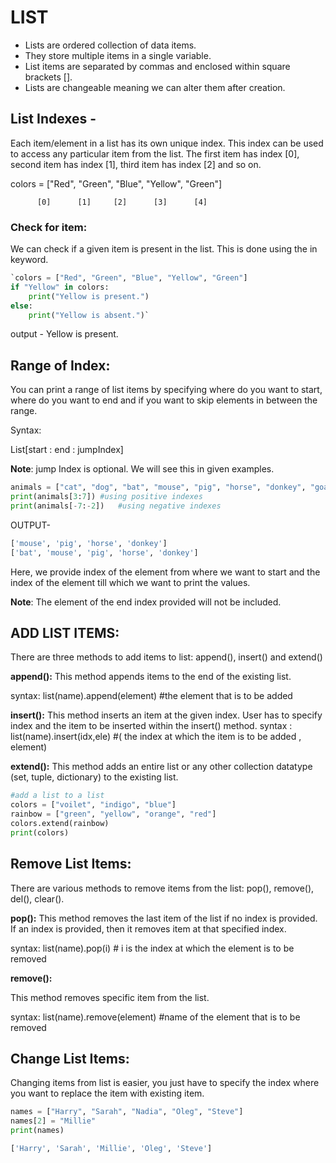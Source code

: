 # LIST

- Lists are ordered collection of data items.
- They store multiple items in a single variable.
- List items are separated by commas and enclosed within square brackets [].
- Lists are changeable meaning we can alter them after creation.

## List Indexes - 

Each item/element in a list has its own unique index. This index can be used to access any particular item from the list. The first item has index [0], second item has index [1], third item has index [2] and so on.

colors = ["Red", "Green", "Blue", "Yellow", "Green"]

          [0]      [1]     [2]      [3]      [4]

### Check for item:
We can check if a given item is present in the list. This is done using the in keyword.
```python
`colors = ["Red", "Green", "Blue", "Yellow", "Green"]
if "Yellow" in colors:
    print("Yellow is present.")
else:
    print("Yellow is absent.")`
```
output - Yellow is present.

## Range of Index:
You can print a range of list items by specifying where do you want to start, where do you want to end and if you want to skip elements in between the range. 

Syntax:

List[start : end : jumpIndex]

**Note**: jump Index is optional. We will see this in given examples.

```python
animals = ["cat", "dog", "bat", "mouse", "pig", "horse", "donkey", "goat", "cow"]
print(animals[3:7])	#using positive indexes
print(animals[-7:-2])	#using negative indexes

```
OUTPUT- 

```python
['mouse', 'pig', 'horse', 'donkey']
['bat', 'mouse', 'pig', 'horse', 'donkey']

```
Here, we provide index of the element from where we want to start and the index of the element till which we want to print the values.

**Note**: The element of the end index provided will not be included. 

 ## ADD LIST ITEMS:
There are three methods to add items to list: append(), insert() and extend()

**append():**
This method appends items to the end of the existing list.

syntax: list(name).append(element)  #the element that is to be added

**insert():**
This method inserts an item at the given index. User has to specify index and the item to be inserted within the insert() method.
 syntax : list(name).insert(idx,ele)  #( the index at which the item is to be added , element)

 **extend():**
This method adds an entire list or any other collection datatype (set, tuple, dictionary) to the existing list.
```python
#add a list to a list
colors = ["voilet", "indigo", "blue"]
rainbow = ["green", "yellow", "orange", "red"]
colors.extend(rainbow)
print(colors)
```

## Remove List Items:
There are various methods to remove items from the list: pop(), remove(), del(), clear().

**pop():**
This method removes the last item of the list if no index is provided. If an index is provided, then it removes item at that specified index.

syntax: list(name).pop(i)  # i is the index at which the element is to be removed


**remove():**

This method removes specific item from the list.

syntax: list(name).remove(element)  #name of the element that is to be removed

## Change List Items:
Changing items from list is easier, you just have to specify the index where you want to replace the item with existing item.

```python
names = ["Harry", "Sarah", "Nadia", "Oleg", "Steve"]
names[2] = "Millie"
print(names)
```

```python
['Harry', 'Sarah', 'Millie', 'Oleg', 'Steve']
```
 